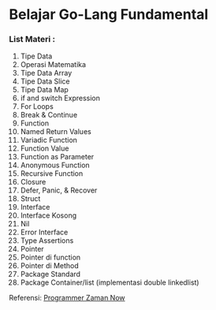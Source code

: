 # Belajar Go-Lang Fundamental
### List Materi :
1. Tipe Data
2. Operasi Matematika
3. Tipe Data Array
4. Tipe Data Slice
5. Tipe Data Map
6. if and switch Expression
7. For Loops
8. Break & Continue
9. Function
10. Named Return Values
11. Variadic Function
12. Function Value
13. Function as Parameter
14. Anonymous Function
15. Recursive Function
16. Closure
17. Defer, Panic, & Recover
18. Struct
19. Interface
20. Interface Kosong
21. Nil
22. Error Interface
23. Type Assertions
24. Pointer
25. Pointer di function
26. Pointer di Method
27. Package Standard
27. Package Container/list (implementasi double linkedlist)

Referensi:  [Programmer Zaman Now](https://www.youtube.com/ProgrammerZamanNow)

